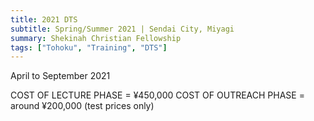 ```yaml
---
title: 2021 DTS
subtitle: Spring/Summer 2021 | Sendai City, Miyagi
summary: Shekinah Christian Fellowship
tags: ["Tohoku", "Training", "DTS"]
---
```


April to September 2021

COST OF LECTURE PHASE = ¥450,000 COST OF OUTREACH PHASE = around ¥200,000 (test prices only)
